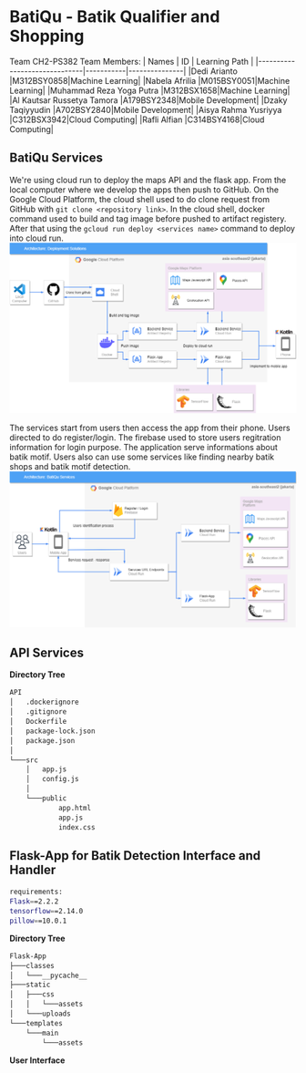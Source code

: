 # BatiQu - Batik Qualifier and Shopping
Team CH2-PS382
Team Members:
| Names                        | ID        | Learning Path |
|------------------------------|-----------|---------------|
|Dedi Arianto                  |M312BSY0858|Machine Learning|
|Nabela Afrilia                |M015BSY0051|Machine Learning|
|Muhammad Reza Yoga Putra      |M312BSX1658|Machine Learning|
|Al Kautsar Russetya Tamora    |A179BSY2348|Mobile Development|
|Dzaky Taqiyyudin              |A702BSY2840|Mobile Development|
|Aisya Rahma Yusriyya          |C312BSX3942|Cloud Computing|
|Rafli Alfian                  |C314BSY4168|Cloud Computing|

## BatiQu Services
We're using cloud run to deploy the maps API and the flask app. From the local computer where we develop the apps then push to GitHub. On the Google Cloud Platform, the cloud shell used to do clone request from GitHub with `git clone <repository link>`. In the cloud shell, docker command used to build and tag image before pushed to artifact registery. After that using the `gcloud run deploy <services name>` command to deploy into cloud run.
![Deployment-Solutions](/Documentation/assets/Deployment-solutions.png)

The services start from users then access the app from their phone. Users directed to do register/login. The firebase used to store users regitration information for login purpose. The application serve informations about batik motif. Users also can use some services like finding nearby batik shops and batik motif detection.
![BatiQu Services Flow](/Documentation/assets/BatiQu-Service.png)
## API Services
**Directory Tree**
```bash
API
│   .dockerignore
│   .gitignore
│   Dockerfile
│   package-lock.json
│   package.json
│
└───src
    │   app.js
    │   config.js
    │
    └───public
            app.html
            app.js
            index.css
```
## Flask-App for Batik Detection Interface and Handler
```bash
requirements:
Flask==2.2.2
tensorflow==2.14.0
pillow==10.0.1
```
**Directory Tree**
```bash
Flask-App
├───classes
│   └───__pycache__
├───static
│   ├───css
│   │   └───assets
│   └───uploads
└───templates
    └───main
        └───assets
```
**User Interface**

